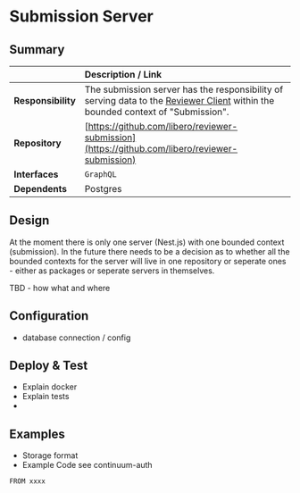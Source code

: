 # Submission Server

## Summary

|   | Description / Link |
| :--- | :--- |
| **Responsibility** | The submission server has the responsibility of serving data to the [Reviewer Client](../reviewer-client.md) within the bounded context of "Submission". |
| **Repository** | [https://github.com/libero/reviewer-submission](https://github.com/libero/reviewer-submission) |
| **Interfaces** | `GraphQL` |
| **Dependents** | Postgres |

## Design

At the moment there is only one server \(Nest.js\) with one bounded context \(submission\). In the future there needs to be a decision as to whether all the bounded contexts for the server will live in one repository or seperate ones - either as packages or seperate servers in themselves.

TBD - how what and where 

## Configuration

* database connection / config

## Deploy & Test

* Explain  docker 
* Explain tests
* 
## Examples

* Storage format
* Example Code see continuum-auth

```text
FROM xxxx
```



